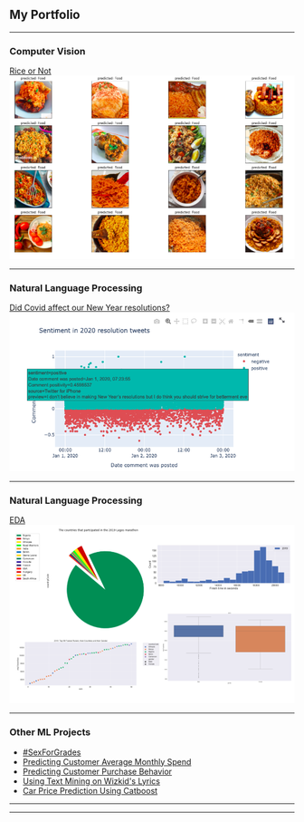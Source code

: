 ## My Portfolio

---

### Computer Vision

[Rice or Not ](https://github.com/SSInimgba/Computer_Vision/blob/master/RiceorNotRice.ipynb)
<img src="images/rice_or_not.png?raw=true"/>

---

### Natural Language Processing

[Did Covid affect our New Year resolutions?](https://pure-fjord-39044.herokuapp.com/) 
<img src="images/covid_and_resolutions.png?raw=true"/>

---

### Natural Language Processing

[EDA](https://github.com/SSInimgba/Data_Visualizations/blob/master/Lagos_Marathon_(EDA).ipynb)
<img src="images/Lm_EDA.png?raw=true"/>

---

### Other ML Projects

- [#SexForGrades](https://github.com/SSInimgba/NLP/blob/master/_SexForGrades.ipynb)
- [Predicting Customer Average Monthly Spend](https://github.com/SSInimgba/Notebooks/blob/master/Predicting%20Customer's%20Average%20Monthly%20Spend.ipynb)
- [Predicting Customer Purchase Behavior](https://github.com/SSInimgba/Notebooks/blob/master/Predicting_Customers_Purchase_BehaviorFinal.ipynb)
- [Using Text Mining on Wizkid's Lyrics](https://medium.com/@s.sinimgba/analysis-of-wizkids-lyrics-3703228f28fc)
- [Car Price Prediction Using Catboost](https://github.com/SSInimgba/Notebooks/blob/master/Car%20Price%20Prediction%20Using%20Catboost.ipynb)

---




---
